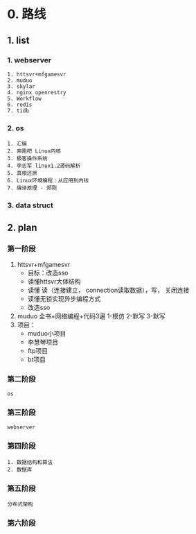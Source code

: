 # 0. 路线
## 1. list
### 1. webserver
    1. httsvr+mfgamesvr
    2. muduo
    3. skylar
    4. nginx openrestry
    5. Workflow
    6. redis
    7. tidb
### 2. os
    1. 汇编
    2. 奔跑吧 Linux内核
    3. 极客操作系统
    4. 李志军 linux1.2源码解析
    5. 真相还原
    6. Linux环境编程：从应用到内核
    7. 编译原理 - 郑刚
### 3. data struct

## 2. plan
### 第一阶段
1. httsvr+mfgamesvr 
    - 目标：改造sso
    - 读懂httsvr大体结构
    - 读懂 读（连接建立， connection读取数据），写， 关闭连接
    - 读懂无锁实现异步编程方式
    - 改造sso
2. muduo 全书+网络编程+代码3遍 1-模仿 2-默写 3-默写
3. 项目：
    - muduo小项目
    - 李慧琴项目
    - ftp项目
    - bt项目
### 第二阶段
    os
### 第三阶段
    webserver
### 第四阶段
    1. 数据结构和算法
    2. 数据库
### 第五阶段
    分布式架构
### 第六阶段

